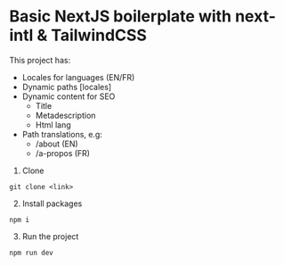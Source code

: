 # Basic NextJS boilerplate with next-intl & TailwindCSS

This project has:

- Locales for languages (EN/FR)
- Dynamic paths [locales]
- Dynamic content for SEO
  - Title
  - Metadescription
  - Html lang
- Path translations, e.g:
  - /about (EN)
  - /a-propos (FR)

1. Clone

```
git clone <link>
```

2. Install packages

```
npm i
```

3. Run the project

```
npm run dev
```
